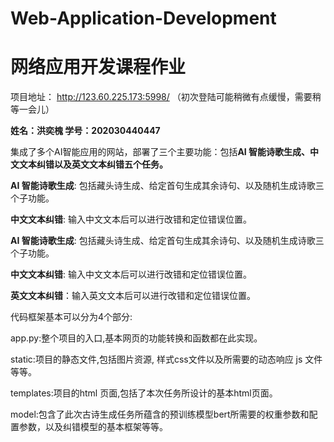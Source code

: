 # Web-Application-Development
# 网络应用开发课程作业
项目地址： http://123.60.225.173:5998/ （初次登陆可能稍微有点缓慢，需要稍等一会儿）

**姓名：洪奕槐  学号：202030440447**

集成了多个AI智能应用的网站，部署了三个主要功能：包括**AI 智能诗歌生成、中文文本纠错以及英文文本纠错五个任务。**

**AI 智能诗歌生成**: 包括藏头诗生成、给定首句生成其余诗句、以及随机生成诗歌三个子功能。

**中文文本纠错**: 输入中文文本后可以进行改错和定位错误位置。

**AI 智能诗歌生成**: 包括藏头诗生成、给定首句生成其余诗句、以及随机生成诗歌三个子功能。

**中文文本纠错**: 输入中文文本后可以进行改错和定位错误位置。

**英文文本纠错**：输入英文文本后可以进行改错和定位错误位置。



代码框架基本可以分为4个部分: 

app.py:整个项目的入口,基本网页的功能转换和函数都在此实现。  

static:项目的静态文件,包括图片资源, 样式css文件以及所需要的动态响应 js 文件等等。

templates:项目的html 页面,包括了本次任务所设计的基本html页面。 

model:包含了此次古诗生成任务所蕴含的预训练模型bert所需要的权重参数和配置参数，以及纠错模型的基本框架等等。

